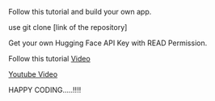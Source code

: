 Follow this tutorial and build your own app.

use git clone [link of the repository]

Get your own Hugging Face API Key with READ Permission.

Follow this tutorial [Video](Tutorial.mp4)

[Youtube Video](https://youtu.be/3paGIPQxM38)

HAPPY CODING.....!!!!
